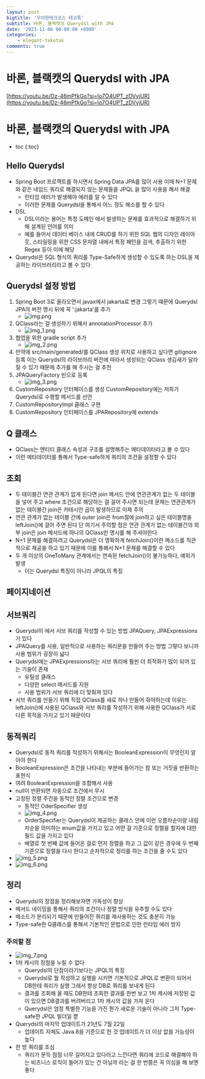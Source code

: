 ```yaml
---
layout: post
bigtitle: '우아한테크코스 테코톡'
subtitle: 바론, 블랙캣의 Querydsl with JPA
date: '2023-11-06 00:00:00 +0900'
categories:
    - elegant-tekotok
comments: true
---
```


# 바론, 블랙캣의 Querydsl with JPA
[https://youtu.be/Dz-46mPfkGo?si=Io7O4UPT_zDVvjUR](https://youtu.be/Dz-46mPfkGo?si=Io7O4UPT_zDVvjUR)

# 바론, 블랙캣의 Querydsl with JPA
* toc
{:toc}

## Hello Querydsl
+ Spring Boot 프로젝트를 하시면서 Spring Data JPA를 많이 사용 이때 N+1 문제와 같은 네임드 쿼리로 해결되지 않는 문제들을 JPQL 을 많이 사용을 해서 해결
  + 런타임 에러가 발생해야 에러를 알 수 있다
  + 이러한 문제를 Querydsl을 통해서 어느 정도 해소를 할 수 있다
+ DSL
  + DSL이라는 용어는 특정 도메인 에서 발생하는 문제를 효과적으로 해결하기 위해 설계된 언어를 의미
  + 예를 들어서 데이터 베이스 내에 CRUD를 하기 위한 SQL 웹의 디자인 레이아웃, 스타일링을 위한 CSS 문자열 내에서 특정 패턴을 검색, 추출하기 위한 Regex 등이 이에 해당
+ Querydsl은 SQL 형식의 쿼리를 Type-Safe하게 생성할 수 있도록 하는 DSL을 제공하는 라이브러리라고 볼 수 있다

## Querydsl 설정 방법
1. Spring Boot 3로 올라오면서 javax에서 jakarta로 변경 그렇기 때문에 Querydsl JPA의 버전 명시 뒤에 꼭 ':jakarta'를 추가
   + ![img.png](../../../assets/img/elegant-tekotok/BARON-BlackCat-Querydsl-with-JPA.png)
2. QClass라는 걸 생성하기 위해서 annotationProcessor 추가
   + ![img_1.png](../../../assets/img/elegant-tekotok/BARON-BlackCat-Querydsl-with-JPA1.png)
3. 협업을 위한 gradle script 추가
   + ![img_2.png](../../../assets/img/elegant-tekotok/BARON-BlackCat-Querydsl-with-JPA2.png)
4. 만약에 src/main/generated/를 QClass 생성 위치로 사용하고 싶다면 gitignore 등록 이는 Querydsl의 라이브러리 버전에 따라서 생성되는 QClass 생김새가 달라질 수 있기 때문에 추가를 해 주시는 걸 추천
5. JPAQueryFactory 빈으로 등록
   + ![img_3.png](../../../assets/img/elegant-tekotok/BARON-BlackCat-Querydsl-with-JPA3.png)
6. CustomRepository 인터페이스를 생성 CustomRepository에는 저희가 Querydsl로 수행할 메서드를 선언
7. CustomRepositoryImpl 클래스 구현
8. CustomRepository 인터페이스를 JPARepository에 extends

## Q 클래스
+ QClass는 엔티티 클래스 속성과 구조를 설명해주는 메타데이터라고 볼 수 있다
+ 이런 메타데이터를 통해서 Type-safe하게 쿼리의 조건을 설정할 수 있다

## 조회
+ 두 테이블간 연관 관계가 없게 된다면  join 메서드 안에 연관관계가 없는 두 테이블을 넣어 주고 where 조건으로 해당하는 걸 걸어 주시면 되는데 문제는 연관관계가 없는 테이블간 join은 카테시안 곱이 발생하므로 이제 주의
+ 연관 관계가 없는 테이블 간에 outer join은 from절에 join하고 싶은 테이블명을 leftJoin()에 걸어 주면 된다 단 여기서 주의할 점은 연관 관계가 없는 테이블간의 외부 join은 join 메서드에 하나의 QClass만 명시를 해 주셔야한다
+ N+1 문제를 해결하려고 Querydsl은 더 명확하게 fetchJoin()이란 메소드를 직관적으로 제공을 하고 있기 때문에 이를 통해서 N+1 문제를 해결할 수 있다
+ 두 개 이상의 OneToMany 관계에서는 연속된 fetchJoin()이 불가능하다,  예외가 발생
  + 이는 Querydsl 특징이 아니라 JPQL의 특징

## 페이지네이션

## 서브쿼리
+ Querydsl이 에서 서브 쿼리를 작성할 수 있는 방법 JPAQuery, JPAExpressions가 있다
+ JPAQuery를 사용, 일반적으로 사용하는 쿼리문을 만들어 주는 방법 그렇다 보니까 사용 범위가 굉장히 넓다
+ Querydsl에는 JPAExpressions라는 서브 쿼리에 훨씬 더 최적화가 많이 되어 있는 기술이 존재
  + 유틸성 클래스
  + 다양한 select 메서드를 지원
  + 사용 범위가 서브 쿼리에 더 맞춰져 있다
+ 서브 쿼리를 만들기 위해 직접 QClass를 새로 하나 만들어 줘야하는데 이유는 leftJoin()에 사용된 QClass와 서브 쿼리를 작성하기 위해 사용한 QClass가 서로 다른 목적을 가지고 있기 때문이다

## 동적쿼리
+ Querydsl로 동적 쿼리를 작성하기 위해서는 BooleanExpression이 무엇인지 알아야 한다
+ BooleanExpression은 조건을 나타내는 부분에 들어가는 참 또는 거짓을 반환하는 표현식
+ 여려 BooleanExpression을 조합해서 사용
+ null이 반환되면 자동으로 조건에서 무시 
+ 고정된 정렬 주건을 동적인 정렬 조건으로 변경
  + 동적인 OderSpecifier 생성
  + ![img_4.png](../../../assets/img/elegant-tekotok/BARON-BlackCat-Querydsl-with-JPA4.png)
  + OrderSpecifier는 Querydsl이 제공하는 클래스 안에 이런 오름차순이랑 내림차순을 의미하는 enum값을 가지고 있고 어떤 걸 기준으로 정렬을 할지에 대한 필드 값을 가지고 있다
  + 배열로 첫 번째 값에 들어온 걸로 먼저 정렬을 하고 그 값이 같은 경우에 두 번째 기준으로 정렬을 다시 한다고 순차적으로 정리를 하는 조건을 줄 수도 있다
+ ![img_5.png](../../../assets/img/elegant-tekotok/BARON-BlackCat-Querydsl-with-JPA5.png)
+ ![img_6.png](../../../assets/img/elegant-tekotok/BARON-BlackCat-Querydsl-with-JPA6.png)

## 정리 
+ Querydsl의 장점을 정리해보자면 가독성이 향상
+ 메서드 네이밍을 통해서 쿼리의 조건이나 정렬 방식을 유추할 수도 있다
+ 메소드가 분리되기 때문에 만들어진 쿼리를 재사용하는 것도 충분히 가능
+ Type-safe한 Q클래스를 통해서 기본적인 문법으로 인한 런타임 에러 방지

### 주의할 점
+ ![img_7.png](../../../assets/img/elegant-tekotok/BARON-BlackCat-Querydsl-with-JPA7.png)
+ 1차 캐시의 장점을 누릴 수 없다
  + Querydsl의 단점이라기보다는 JPQL의 특징
  + Querydsl로 뭘 작성하고 실행을 시키면 기본적으로 JPQL로 변환이 되어서 DB한테 쿼리가 실행 그래서 항상 DB로 쿼리를 보내게 된다
  + 결과를 조회해 올 때도 DB한테 조회한 결과를 한번 보고 1차 캐시에 저장된 값이 있으면 DB결과를 버려버리고 1차 캐시의 값을 가져 온다
  + Querydsl은 엄청 특별한 기능을 가진 뭔가 새로운 기술이 아니라 그저 Type-safe한 JPQL 빌더일 뿐
+ Querydsl의 마지막 업데이트가 21년도 7월 22일
  + 업데이트 자체도 Java 8을 기준으로 한 것 업데이트가 더 이상 없을 가능성이 높다
+ 한 방 쿼리를 조심
  + 쿼리가 문득 점점 너무 길어지고 있다라고 느낀다면 쿼리에 코드로 해결해야 하는 비즈니스 로직이 들어가 있는 건 아닐까 라는 걸 한 번쯤은 꼭 의심을 해 보면 좋다
